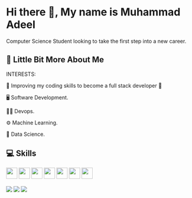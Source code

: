 # Hi there 👋, My name is Muhammad Adeel

Computer Science Student looking to take the first step into a new career.

## 💫 Little Bit More About Me

INTERESTS:
<p> 🤩 Improving my coding skills to become a full stack developer 🤩 </p>
<p> 🖥 Software Development.</p>
<p> 👨‍🏫 Devops.</p>
<p> ⚙️ Machine Learning.</p>
<p> 🧮 Data Science.</p>
 

## 💻 Skills
<p>
<img src="https://img.shields.io/badge/python-3670A0?style=for-the-badge&logo=python&logoColor=ffdd54" style="margin-bottom: 4px;" height="30px">
<img src="https://img.shields.io/badge/javascript-%23323330.svg?style=for-the-badge&logo=javascript&logoColor=%23F7DF1E" style="margin-bottom: 4px;" height="30px">
<img src="https://img.shields.io/badge/react-%231572B6.svg?style=for-the-badge&logo=react&logoColor=white" style="margin-bottom: 4px;" height="30px">
 <img src="https://img.shields.io/badge/html5-%23E34F26.svg?style=for-the-badge&logo=html5&logoColor=white" style="margin-bottom: 4px;" height="30px">
<img src="https://img.shields.io/badge/css3-%231572B6.svg?style=for-the-badge&logo=css3&logoColor=white" style="margin-bottom: 4px;" height="30px">
<img src="https://img.shields.io/badge/bootstrap-%23563D7C.svg?style=for-the-badge&logo=bootstrap&logoColor=white" style="margin-bottom: 4px;" height="30px">
<img src="https://img.shields.io/badge/git-%23F05033.svg?style=for-the-badge&logo=git&logoColor=white" style="margin-bottom: 4px;" height="30px">
</p>
<img align="center" src="https://github-readme-stats.vercel.app/api?username=m7adeel&show_icons=true&theme=tokyonight" />
<img align="center" src="https://github-readme-stats.vercel.app/api/top-langs/?username=m7adeel&langs_count=10&layout=compact&theme=tokyonight" />
<img align="center" src="https://holopin.me/m7adeel" />
